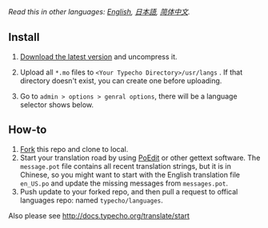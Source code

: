 *Read this in other languages: [English](README.md), [日本語](README.ja.md), [简体中文](README.zh-cn.md).*

## Install

1. [Download the latest version](https://nightly.link/typecho/languages/workflows/ci/master/langs.zip) and uncompress it.

2. Upload all `*.mo` files to `<Your Typecho Directory>/usr/langs` . If that directory doesn't exist, you can create one before uploading.

3. Go to `admin > options > genral options`, there will be a language selector shows below.

## How-to

1. [Fork](https://github.com/typecho/languages/fork) this repo and clone to local.
2. Start your translation road by using [PoEdit](http://poedit.net/) or other gettext software. The `message.pot` file contains all recent translation strings, but it is in Chinese, so you might want to start with the English translation file `en_US.po` and update the missing messages from `messages.pot`.
3. Push update to your forked repo, and then pull a request to offical languages repo: named `typecho/languages`.

Also please see http://docs.typecho.org/translate/start

